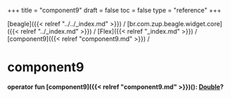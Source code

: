 +++
title = "component9"
draft = false
toc = false
type = "reference"
+++

[beagle]({{< relref "../../_index.md" >}}) / [br.com.zup.beagle.widget.core]({{< relref "../_index.md" >}}) / [Flex]({{< relref "_index.md" >}}) / [component9]({{< relref "component9.md" >}}) / 



# component9  
  
<b><b>operator fun [component9]({{< relref "component9.md" >}})(): [Double](https://kotlinlang.org/api/latest/jvm/stdlib/kotlin/-double/index.html)?</b></b>  



